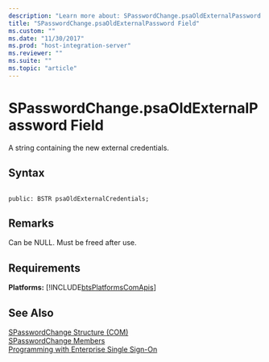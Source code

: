 ```yaml
---
description: "Learn more about: SPasswordChange.psaOldExternalPassword Field"
title: "SPasswordChange.psaOldExternalPassword Field"
ms.custom: ""
ms.date: "11/30/2017"
ms.prod: "host-integration-server"
ms.reviewer: ""
ms.suite: ""
ms.topic: "article"
---
```

# SPasswordChange.psaOldExternalPassword Field
A string containing the new external credentials.  
  
## Syntax  
  
```cpp#  
  
public: BSTR psaOldExternalCredentials;  
```  
  
## Remarks  
 Can be NULL. Must be freed after use.  
  
## Requirements  
 **Platforms:**  [!INCLUDE[btsPlatformsComApis](../includes/btsplatformscomapis-md.md)]  
  
## See Also  
 [SPasswordChange Structure (COM)](../esso/spasswordchange-structure-com.md)   
 [SPasswordChange Members](../esso/spasswordchange-members.md)   
 [Programming with Enterprise Single Sign-On](../esso/programming-with-enterprise-single-sign-on.md)
